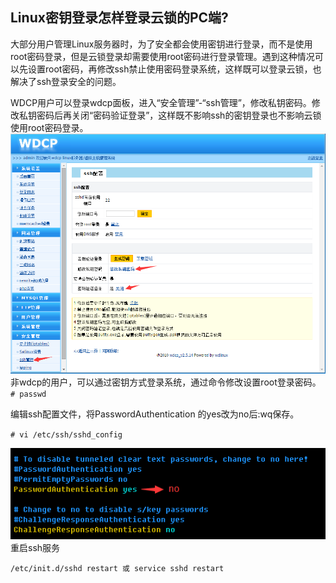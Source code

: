 ## Linux密钥登录怎样登录云锁的PC端?

大部分用户管理Linux服务器时，为了安全都会使用密钥进行登录，而不是使用root密码登录，但是云锁登录却需要使用root密码进行登录管理。遇到这种情况可以先设置root密码，再修改ssh禁止使用密码登录系统，这样既可以登录云锁，也解决了ssh登录安全的问题。

WDCP用户可以登录wdcp面板，进入“安全管理”-“ssh管理”，修改私钥密码。修改私钥密码后再关闭“密码验证登录”，这样既不影响ssh的密钥登录也不影响云锁使用root密码登录。
![](/assets/wdcp密钥.png)
非wdcp的用户，可以通过密钥方式登录系统，通过命令修改设置root登录密码。
`# passwd`

 编辑ssh配置文件，将PasswordAuthentication 的yes改为no后:wq保存。

`# vi /etc/ssh/sshd_config`

![](/assets/ssh密钥.png)
重启ssh服务

`/etc/init.d/sshd restart 或 service sshd restart`